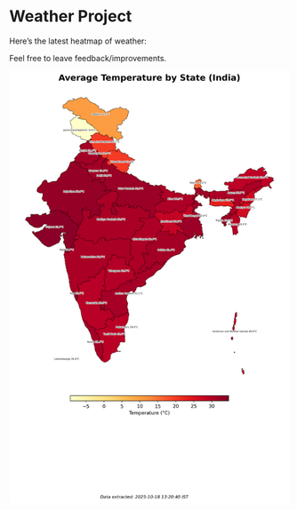 # Weather Project

Here’s the latest heatmap of weather:

Feel free to leave feedback/improvements.

![India Heatmap](docs/assets/india_heatmap.png?v=F346D2)
